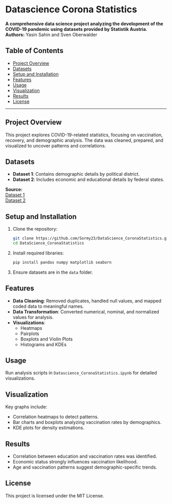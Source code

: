 # Datascience Corona Statistics

**A comprehensive data science project analyzing the development of the COVID-19 pandemic using datasets provided by Statistik Austria.**  
**Authors:** Yasin Sahin and Sven Oberwalder  

## Table of Contents
- [Project Overview](#project-overview)
- [Datasets](#datasets)
- [Setup and Installation](#setup-and-installation)
- [Features](#features)
- [Usage](#usage)
- [Visualization](#visualization)
- [Results](#results)
- [License](#license)

---

## Project Overview
This project explores COVID-19-related statistics, focusing on vaccination, recovery, and demographic analysis. The data was cleaned, prepared, and visualized to uncover patterns and correlations.

## Datasets
- **Dataset 1**: Contains demographic details by political district.  
- **Dataset 2**: Includes economic and educational details by federal states.

**Source:**  
[Dataset 1](https://data.statistik.gv.at/web/meta.jsp?dataset=OGD_covidggstatus2_GGSTATUS_2)  
[Dataset 2](https://data.statistik.gv.at/web/meta.jsp?dataset=OGD_covidggstatus_GGSTATUS_1)  

## Setup and Installation
1. Clone the repository:
   ```bash
   git clone https://github.com/Sormy23/DataScience_CoronaStatistics.git
   cd DataScience_CoronaStatistics
   ```
2. Install required libraries:
   ```bash
   pip install pandas numpy matplotlib seaborn
   ```
3. Ensure datasets are in the `data` folder.

## Features
- **Data Cleaning**: Removed duplicates, handled null values, and mapped coded data to meaningful names.
- **Data Transformation**: Converted numerical, nominal, and normalized values for analysis.
- **Visualizations**:
  - Heatmaps
  - Pairplots
  - Boxplots and Violin Plots
  - Histograms and KDEs

## Usage
Run analysis scripts in `Datascience_CoronaStatistics.ipynb` for detailed visualizations.

## Visualization
Key graphs include:
- Correlation heatmaps to detect patterns.
- Bar charts and boxplots analyzing vaccination rates by demographics.
- KDE plots for density estimations.

## Results
- Correlation between education and vaccination rates was identified.
- Economic status strongly influences vaccination likelihood.
- Age and vaccination patterns suggest demographic-specific trends.

## License
This project is licensed under the MIT License.  
